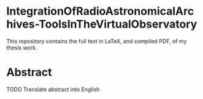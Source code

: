 IntegrationOfRadioAstronomicalArchives-ToolsInTheVirtualObservatory
===================================================================

This repository contains the full text in LaTeX, and compiled PDF, of my thesis work.

Abstract
========

TODO Translate abstract into English
